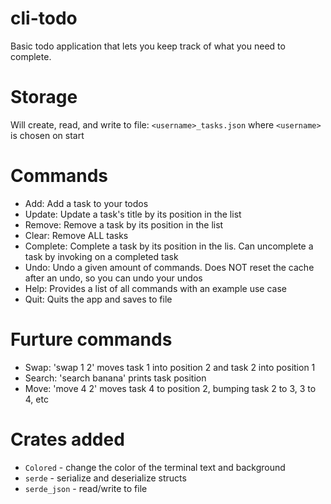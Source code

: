 # cli-todo
Basic todo application that lets you keep track of what you need to complete.
  
# Storage
  Will create, read, and write to file: `<username>_tasks.json` where `<username>` is chosen on start
  
# Commands
  - Add: Add a task to your todos
  - Update: Update a task's title by its position in the list
  - Remove: Remove a task by its position in the list
  - Clear: Remove ALL tasks
  - Complete: Complete a task by its position in the lis. Can uncomplete a task by invoking on a completed task
  - Undo: Undo a given amount of commands. Does NOT reset the cache after an undo, so you can undo your undos
  - Help: Provides a list of all commands with an example use case
  - Quit: Quits the app and saves to file
  
# Furture commands
  - Swap: 'swap 1 2' moves task 1 into position 2 and task 2 into position 1 
  - Search: 'search banana' prints task position
  - Move: 'move 4 2' moves task 4 to position 2, bumping task 2 to 3, 3 to 4, etc

# Crates added
  - `Colored` - change the color of the terminal text and background
  - `serde` - serialize and deserialize structs
  - `serde_json` - read/write to file
